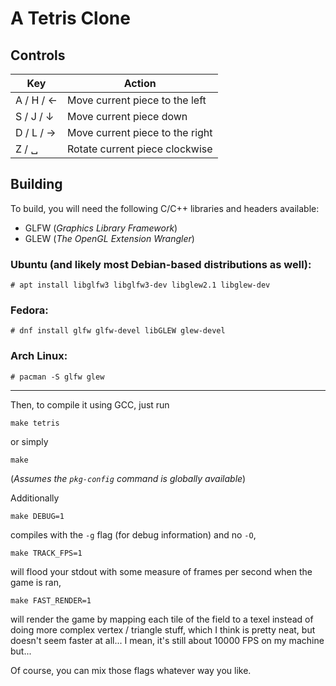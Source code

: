 # A Tetris Clone

## Controls

| Key       | Action                          |
| --------- | ------------------------------- |
| A / H / ← | Move current piece to the left  |
| S / J / ↓ | Move current piece down         |
| D / L / → | Move current piece to the right |
| Z / ␣     | Rotate current piece clockwise  |

## Building

To build, you will need the following C/C++ libraries and headers available:

- GLFW (_Graphics Library Framework_)
- GLEW (_The OpenGL Extension Wrangler_)

### Ubuntu (and likely most Debian-based distributions as well):

```shell
# apt install libglfw3 libglfw3-dev libglew2.1 libglew-dev
```

### Fedora:

```shell
# dnf install glfw glfw-devel libGLEW glew-devel
```

### Arch Linux:

```shell
# pacman -S glfw glew
```

<hr>

Then, to compile it using GCC, just run

```shell
make tetris
```

or simply

```shell
make
```

(_Assumes the `pkg-config` command is globally available_)

Additionally

```shell
make DEBUG=1
```

compiles with the `-g` flag (for debug information) and no `-O`,

```shell
make TRACK_FPS=1
```

will flood your stdout with some measure of frames per second when the game is ran,

```shell
make FAST_RENDER=1
```

will render the game by mapping each tile of the field to a texel instead of doing more complex vertex / triangle stuff, which I think is pretty neat, but doesn't seem faster at all... I mean, it's still about 10000 FPS on my machine but...

Of course, you can mix those flags whatever way you like.
